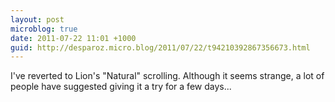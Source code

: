 ```yaml
---
layout: post
microblog: true
date: 2011-07-22 11:01 +1000
guid: http://desparoz.micro.blog/2011/07/22/t94210392867356673.html
---
```

I've reverted to Lion's "Natural" scrolling. Although it seems strange, a lot of people have suggested giving it a try for a few days...
